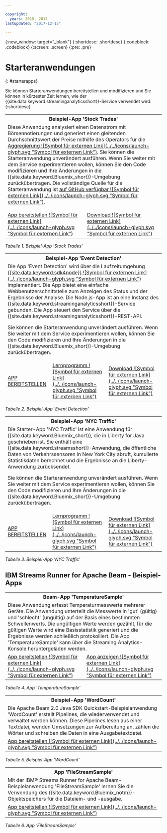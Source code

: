 ```yaml
---

copyright:
  years: 2015, 2017
lastupdated: "2017-12-15"

---
```


<!-- Attribute definitions -->
{:new_window: target="_blank"}
{:shortdesc: .shortdesc}
{:codeblock: .codeblock}
{:screen: .screen}
{:pre: .pre}

# Starteranwendungen
{: #starterapps}

Sie können Starteranwendungen bereitstellen und modifizieren und Sie können in kürzester Zeit lernen, wie der {{site.data.keyword.streaminganalyticsshort}}-Service verwendet wird:
{:shortdesc}

<table summary="Die erste Zeile dieser Tabelle enthält eine Beschreibung der Starteranwendung 'Stock Trades'. In der zweiten Zeile der Tabelle ist Folgendes enthalten: 1. In der ersten Spalte ein Link zu einem Video mit einer Beschreibung zur Bereitstellung der Starteranwendung 'Stock Trades'. 2. In der zweiten Spalte ein Link zum direkten Download der Starteranwendung 'Stock Trades'.">
  <tr>
    <th colspan="3">Beispiel-App 'Stock Trades'<br></th>
  </tr>
  <tr>
    <td colspan="3">Diese Anwendung analysiert einen Datenstrom mit Börsennotierungen und generiert einen gleitenden Durchschnittswert der Preise mithilfe des Operators für die <a href="https://www.ibm.com/support/knowledgecenter/SSCRJU_4.2.0/com.ibm.streams.toolkits.doc/spldoc/dita/tk$spl/op$spl.relational$Aggregate.html">Aggregierung ![Symbol für externen Link](../../icons/launch-glyph.svg "Symbol für externen Link")</a>.
Sie können die Starteranwendung unverändert ausführen. Wenn Sie weiter mit dem Service experimentieren wollen, können Sie den Code modifizieren und Ihre Änderungen in die {{site.data.keyword.Bluemix_short}}-Umgebung zurückübertragen. Die vollständige Quelle für die Starteranwendung ist <a href="https://github.com/IBMStreams/samples/tree/master/QuickStart/TradesApp">auf GitHub verfügbar ![Symbol für externen Link](../../icons/launch-glyph.svg "Symbol für externen Link")</a>.</p>
</td>
  </tr>
  <tr>
    <td><a href="https://developer.ibm.com/streamsdev/videos/getting-started-streaming-analytics-service-using-trades-starter-application/" target="_blank">App bereitstellen ![Symbol für externen Link](../../icons/launch-glyph.svg "Symbol für externen Link")</a><br></td>
    <td><a href="https://github.com/IBMStreams/samples/raw/master/QuickStart/TradesApp/starterApp/StockTradesStarterApp.sab" target="_blank">Download ![Symbol für externen Link](../../icons/launch-glyph.svg "Symbol für externen Link")</a></td>
  </tr>
</table>

*Tabelle 1. Beispiel-App 'Stock Trades'*


<table summary="In dieser Tabelle wird in der ersten Zeile die Beispielanwendung 'Event Detection' beschrieben. Die zweite Zeile der Tabelle enthält Folgendes: 1. In der ersten Spalte einen Link zu Anweisungen für die Bereitstellung der Starteranwendung 'Event Detection'. 2. In der zweiten Spalte einen Link zu Lernprogrammen für die Verwendung der Starteranwendung 'Event Detection'. 3. In der dritten Spalte einen Link zum direkten Download der Starteranwendung 'Event Detection'.">
  <tr>
    <th colspan="3">Beispiel-App 'Event Detection'<br></th>
  </tr>
  <tr>
    <td colspan="3">Die App 'Event Detection' wird über die Laufzeitumgebung <a href="https://console.ng.bluemix.net/catalog/starters/sdk-for-nodejs/?cm_mmc=dw-_-bluemix-_-ba-bluemix-detect-complex-events-from-data-stream-trs-_-article">{{site.data.keyword.sdk4node}} ![Symbol für externen Link](../../icons/launch-glyph.svg "Symbol für externen Link")</a> implementiert.
Die App bietet eine einfache Webbenutzerschnittstelle zum Anzeigen des Status und der Ergebnisse der Analyse.
Die Node.js-App ist an eine Instanz des {{site.data.keyword.streaminganalyticsshort}}-Service gebunden. Die App steuert den Service über die {{site.data.keyword.streaminganalyticsshort}}-REST-API.
<p>Sie können die Starteranwendung unverändert ausführen.
Wenn Sie weiter mit dem Service experimentieren wollen, können Sie den Code modifizieren und Ihre Änderungen in die {{site.data.keyword.Bluemix_short}}-Umgebung zurückübertragen.</p>
</td>
  </tr>
  <tr>
    <td><a href="/docs/services/StreamingAnalytics/t_starter_app_deploy.html" target="_blank">APP BEREITSTELLEN</a><br></td>
    <td><a href="http://www.ibm.com/developerworks/library/ba-bluemix-detect-complex-events-from-data-stream-trs/index.html" target="_blank">Lernprogramm ![Symbol für externen Link](../../icons/launch-glyph.svg "Symbol für externen Link")</a></td>
    <td><a href="https://streams-github-samples.mybluemix.net/?get=QuickStart/EventDetection" target="_blank">Download ![Symbol für externen Link](../../icons/launch-glyph.svg "Symbol für externen Link")</a></td>
  </tr>
</table>

*Tabelle 2. Beispiel-App 'Event Detection'*

<table summary="In dieser Tabelle wird in der ersten Zeile die Beispielanwendung 'New York Traffic' beschrieben. Die zweite Zeile der Tabelle enthält Folgendes: 1. In der ersten Spalte einen Link zu Anweisungen für die Bereitstellung der Beispielanwendung 'New York Traffic'. 2. In der zweiten Spalte einen Link zu Lernprogrammen für die Verwendung der Beispielanwendung 'New York Traffic'. 3. In der dritten Spalte einen Link zum direkten Download der Beispielanwendung 'New York Traffic'.">
  <tr>
    <th colspan="3">Beispiel-App 'NYC Traffic'<br></th>
  </tr>
  <tr>
    <td colspan="3">Die Starter-App 'NYC Traffic' ist eine Anwendung für {{site.data.keyword.Bluemix_short}}, die in Liberty for Java geschrieben ist. Sie enthält eine {{site.data.keyword.streamsshort}}-Anwendung, die öffentliche Daten von Verkehrssensoren in New York City abruft, kumulierte Statistikdaten berechnet und die Ergebnisse an die Liberty-Anwendung zurücksendet.
<p>Sie können die Starteranwendung unverändert ausführen. Wenn Sie weiter mit dem Service experimentieren wollen, können Sie den Code modifizieren und Ihre Änderungen in die {{site.data.keyword.Bluemix_short}}-Umgebung zurückübertragen.</p>
</td>
  </tr>
  <tr>
    <td><a href="/docs/services/StreamingAnalytics/t_starter_app_deploy.html" target="_blank">APP BEREITSTELLEN</a><br></td>
    <td><a href="https://developer.ibm.com/streamsdev/docs/bluemix-streaming-analytics-starter-application/" target="_blank">Lernprogramm ![Symbol für externen Link](../../icons/launch-glyph.svg "Symbol für externen Link")</a></td>
    <td><a href="https://streams-github-samples.mybluemix.net/?get=QuickStart/NYCTraffic" target="_blank">Download ![Symbol für externen Link](../../icons/launch-glyph.svg "Symbol für externen Link")</a></td>
  </tr>
</table>

*Tabelle 3. Beispiel-App 'NYC Traffic'*

## IBM Streams Runner for Apache Beam - Beispiel-Apps

<table summary="In der ersten Zeile dieser Tabelle wird die Beam-Anwendung 'TemperatureSample' beschrieben. Die zweite Zeile enthält einen Link zu einem Lernprogramm für die Bereitstellung der Beam-Anwendung 'TemperatureSample'.">
  <tr>
    <th colspan="3">Beam-App 'TemperatureSample'<br></th>
  </tr>
  <tr>
    <td colspan="3">Diese Anwendung erfasst Temperaturmesswerte mehrerer Geräte. Die Anwendung unterteilt die Messwerte in 'gut' (gültig) und 'schlecht' (ungültig) auf der Basis eines bestimmten Schwellenwerts. Die ungültigen Werte werden gezählt, für die gültigen Werte wird eine Basisstatistik generiert und die Ergebnisse werden schließlich protokolliert. Die App 'TemperatureSample' kann über die Streaming Analytics-Konsole heruntergeladen werden.
</td>
  </tr>
  <tr>
    <td><a href="https://ibmstreams.github.io/streamsx.documentation/docs/beamrunner/beamrunner-3-sample/#running-the-temperaturesample-application" target="_blank">App bereitstellen ![Symbol für externen Link](../../icons/launch-glyph.svg "Symbol für externen Link")</a><br></td>
    <td><a href="https://ibmstreams.github.io/streamsx.documentation/docs/beamrunner/beamrunner-3-sample/#viewing-the-running-application" target="_blank">App anzeigen ![Symbol für externen Link](../../icons/launch-glyph.svg "Symbol für externen Link")</a></td>
  </tr>
</table>

*Tabelle 4. App 'TemperatureSample'*

<table summary="Die erste Zeile dieser Tabelle enthält eine Beschreibung der Beam-Beispielanwendung 'WordCount'. Die zweite Zeile enthält einen Link zu einem Lernprogramm für die Bereitstellung der Beispielanwendung 'WordCount'.">
  <tr>
    <th colspan="3">Beispiel-App 'WordCount'<br></th>
  </tr>
  <tr>
    <td colspan="3">Die Apache Beam 2.0 Java SDK Quickstart-Beispielanwendung 'WordCount' erstellt Pipelines, die wiederverwendet und verwaltet werden können. Diese Pipelines lesen aus einer Textdatei, wenden Umsetzungen zur Aufbereitung an, zählen die Wörter und schreiben die Daten in eine Ausgabetextdatei.
</td>
  </tr>
  <tr>
    <td><a href="https://ibmstreams.github.io/streamsx.documentation/docs/beamrunner/beamrunner-3b-wordcount/" target="_blank">App bereitstellen ![Symbol für externen Link](../../icons/launch-glyph.svg "Symbol für externen Link")</a><br></td>
  </tr>
</table>

*Tabelle 5. Beispiel-App 'WordCount'*

<table summary="Die erste Zeile dieser Tabelle enthält eine Beschreibung der Beispielanwendung 'FileStreamSample'. Die zweite Zeile enthält einen Link zu einem Lernprogramm für die Bereitstellung der Anwendung 'FileStreamSample'.">
  <tr>
    <th colspan="3">App 'FileStreamSample'<br></th>
  </tr>
  <tr>
    <td colspan="3">Mit der IBM® Streams Runner for Apache Beam-Beispielanwendung 'FileStreamSample' lernen Sie die Verwendung des {{site.data.keyword.Bluemix_notm}}-Objektspeichers für die Dateiein- und -ausgabe.
</td>
  </tr>
  <tr>
    <td><a href="https://ibmstreams.github.io/streamsx.documentation/docs/beamrunner/beamrunner-5b-objstor/" target="_blank">App bereitstellen ![Symbol für externen Link](../../icons/launch-glyph.svg "Symbol für externen Link")</a><br></td>
  </tr>
</table>

*Tabelle 6. App 'FileStreamSample'*
